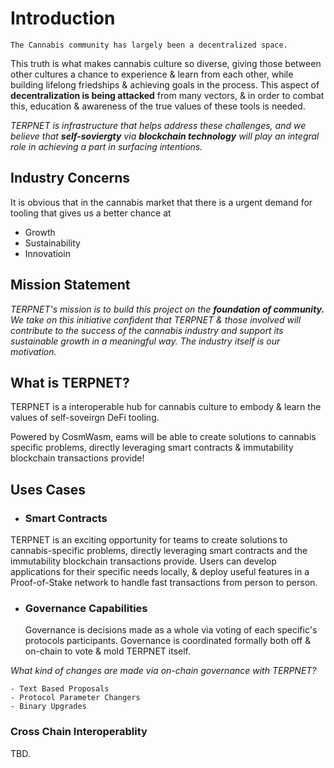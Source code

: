 # Introduction

`The Cannabis community has largely been a decentralized space.`

This truth is what makes cannabis culture so diverse, giving those between other cultures a chance to experience & learn from each other, while building lifelong friedships & achieving goals in the process. This aspect of **decentralization is being attacked** from many vectors, & in order to combat this, education & awareness of the true values of these tools is needed. 

 *TERPNET is infrastructure that helps address these challenges, and we believe that **self-soviergty** via **blockchain technology** will play an integral role in achieving a part in surfacing intentions.*

## Industry Concerns

It is obvious that in the cannabis market that there is a urgent demand for tooling that gives us a better chance at 
- Growth
- Sustainability
- Innovatioin

## Mission Statement

*TERPNET's mission is to build this project on the **foundation of community.** We take on this initiative confident that TERPNET & those involved will contribute to the success of the cannabis industry and support its sustainable growth in a meaningful way. The industry itself is our motivation.*


##  What is TERPNET?

TERPNET is a interoperable hub for cannabis culture to embody & learn the values of self-soveirgn DeFi tooling. 

 Powered by CosmWasm, eams will be able to create solutions to cannabis specific problems, directly leveraging smart contracts & immutability blockchain transactions provide!

## Uses Cases 

- ### Smart Contracts 
TERPNET is an exciting opportunity for teams to create solutions to cannabis-specific problems, directly leveraging smart contracts and the immutability blockchain transactions provide. Users can develop applications for their specific needs locally, & deploy useful features in a Proof-of-Stake network to handle fast transactions from person to person.

- ### Governance Capabilities
  Governance is decisions made as a whole via voting of each specific's protocols participants. Governance is coordinated formally both off & on-chain to vote & mold TERPNET itself.

*What kind of changes are made via on-chain governance with TERPNET?* 

    - Text Based Proposals
    - Protocol Parameter Changers
    - Binary Upgrades

### Cross Chain Interoperablity

TBD.
